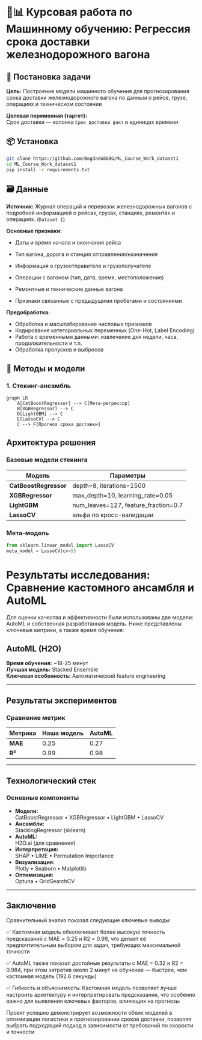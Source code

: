# 🤖📊 Курсовая работа по Машинному обучению: Регрессия срока доставки железнодорожного вагона

## 📌 Постановка задачи

**Цель:** Построение модели машинного обучения для прогнозирования срока доставки железнодорожного вагона по данным о рейсе, грузе, операциях и техническом состоянии

**Целевая переменная (таргет):**  
Срок доставки — колонка `Срок доставки факт` в единицах времени

## 📦 Установка
```bash
git clone https://github.com/BogdanG888G/ML_Course_Work_dataset1
cd ML_Course_Work_dataset1
pip install -r requirements.txt
```

## 🗃️ Данные

**Источник:** Журнал операций и перевозок железнодорожных вагонов с подробной информацией о рейсах, грузах, станциях, ремонтах и операциях. (`Dataset 1`)

**Основные признаки:**
  
* Даты и время начала и окончания рейса
  
* Тип вагона, дорога и станция отправления/назначения
  
* Информация о грузоотправителе и грузополучателе
  
* Операции с вагоном (тип, дата, время, местоположение)
  
* Ремонтные и технические данные вагона
  
* Признаки связанные с предыдущими пробегами и состояниями

**Предобработка:**
- Обработка и масштабирование числовых признаков
- Кодирование категориальных переменных (One-Hot, Label Encoding)
- Работа с временными данными: извлечение дня недели, часа, продолжительности и т.п.
- Обработка пропусков и выбросов

## 🧠 Методы и модели

### 1. Стекинг-ансамбль
```mermaid
graph LR
    A[CatBoostRegressor] --> C[Мета-регрессор]
    B[XGBRegressor] --> C
    D[LightGBM] --> C
    E[LassoCV] --> C
    C --> F[Прогноз срока доставки]

```

## Архитектура решения

### Базовые модели стекинга
| Модель                | Параметры                              |
| --------------------- | -------------------------------------- |
| **CatBoostRegressor** | depth=8, iterations=1500               |
| **XGBRegressor**      | max\_depth=10, learning\_rate=0.05     |
| **LightGBM**          | num\_leaves=127, feature\_fraction=0.7 |
| **LassoCV**           | альфа по кросс-валидации               |


### Мета-модель
```python
from sklearn.linear_model import LassoCV
meta_model = LassoCV(cv=5)

```

# Результаты исследования: Сравнение кастомного ансамбля и AutoML

Для оценки качества и эффективности были использованы две модели: AutoML и собственная разработанная модель. Ниже представлены ключевые метрики, а также время обучения:

## AutoML (H2O)
**Время обучения:** ~18-25 минут  
**Лучшая модель:** Stacked Ensemble  
**Ключевая особенность:** Автоматический feature engineering

---

## Результаты экспериментов

### Сравнение метрик
| Метрика            | Наша модель | AutoML  |
|---------------------|-------------|---------|
| **MAE**             | 0.25        | 0.27    |
| **R²**              | 0.99        | 0.98    |

---

## Технологический стек

### Основные компоненты
- **Модели:**<br>
 CatBoostRegressor • XGBRegressor • LightGBM • LassoCV
- **Ансамбли:**  
  StackingRegressor (sklearn)
- **AutoML:**  
  H2O.ai (для сравнения)
- **Интерпретация:**  
  SHAP • LIME • Permutation Importance
- **Визуализация:**  
  Plotly • Seaborn • Matplotlib
- **Оптимизация:**  
  Optuna • GridSearchCV

---


## Заключение

Сравнительный анализ показал следующие ключевые выводы:

✅ Кастомная модель обеспечивает более высокую точность предсказаний с MAE = 0.25 и R2 = 0.99, что делает её предпочтительным выбором для задач, требующих максимальной точности

✅ AutoML также показал достойные результаты с MAE = 0.32 и R2 = 0.984, при этом затратив около 2 минут на обучение — быстрее, чем кастомная модель (192.6 секунды)

✅ Гибкость и объяснимость: Кастомная модель позволяет лучше настроить архитектуру и интерпретировать предсказания, что особенно важно для выявления ключевых факторов, влияющих на прогнозы

Проект успешно демонстрирует возможности обеих моделей в оптимизации логистики и прогнозировании сроков доставки, позволяя выбрать подходящий подход в зависимости от требований по скорости и точности

